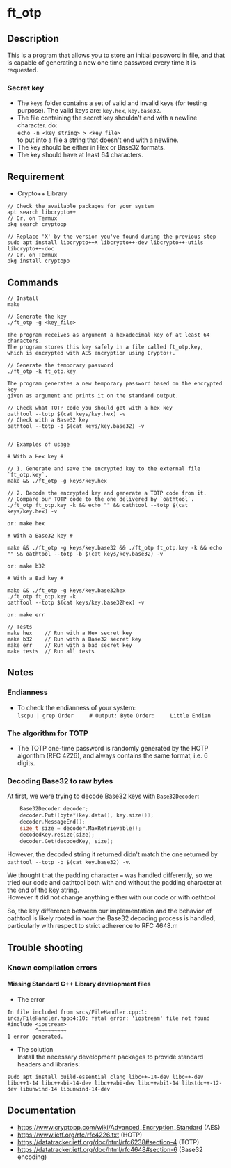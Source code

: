 # ft_otp

## Description
This is a program that allows you to store
an initial password in file, and that is capable of generating a new one time password
every time it is requested.<br />

### Secret key
* The `keys` folder contains a set of valid and invalid keys (for testing purpose). The valid keys are: `key.hex`, `key.base32`.
* The file containing the secret key shouldn't end with a newline character.
do:<br />
`echo -n <key_string> > <key_file>`<br />
to put into a file a string that doesn't end with a newline. 
* The key should be either in Hex or Base32 formats.
* The key should have at least 64 characters.


## Requirement
* Crypto++ Library
```
// Check the available packages for your system
apt search libcrypto++
// Or, on Termux
pkg search cryptopp

// Replace 'X' by the version you've found during the previous step
sudo apt install libcrypto++X libcrypto++-dev libcrypto++-utils libcrypto++-doc
// Or, on Termux
pkg install cryptopp
```


## Commands
```
// Install
make

// Generate the key
./ft_otp -g <key_file>

The program receives as argument a hexadecimal key of at least 64 characters.
The program stores this key safely in a file called ft_otp.key,
which is encrypted with AES encryption using Crypto++.

// Generate the temporary password
./ft_otp -k ft_otp.key

The program generates a new temporary password based on the encrypted key
given as argument and prints it on the standard output.

// Check what TOTP code you should get with a hex key
oathtool --totp $(cat keys/key.hex) -v
// Check with a Base32 key
oathtool --totp -b $(cat keys/key.base32) -v


// Examples of usage

# With a Hex key #

// 1. Generate and save the encrypted key to the external file `ft_otp.key`.
make && ./ft_otp -g keys/key.hex

// 2. Decode the encrypted key and generate a TOTP code from it.
// Compare our TOTP code to the one delivered by `oathtool`.
./ft_otp ft_otp.key -k && echo "" && oathtool --totp $(cat keys/key.hex) -v

or: make hex

# With a Base32 key #

make && ./ft_otp -g keys/key.base32 && ./ft_otp ft_otp.key -k && echo "" && oathtool --totp -b $(cat keys/key.base32) -v

or: make b32

# With a Bad key #

make && ./ft_otp -g keys/key.base32hex
./ft_otp ft_otp.key -k
oathtool --totp $(cat keys/key.base32hex) -v

or: make err

// Tests
make hex	// Run with a Hex secret key
make b32	// Run with a Base32 secret key
make err	// Run with a bad secret key
make tests	// Run all tests
```


## Notes

### Endianness
* To check the endianness of your system:<br />
`lscpu | grep Order		# Output: Byte Order:     Little Endian`

### The algorithm  for TOTP
* The TOTP one-time password is randomly generated by the HOTP algorithm (RFC 4226), and always contains the same format, i.e. 6 digits.

### Decoding Base32 to raw bytes
At first, we were trying to decode Base32 keys with `Base32Decoder`:

```cpp
	Base32Decoder decoder;
	decoder.Put((byte*)key.data(), key.size());
	decoder.MessageEnd();
	size_t size = decoder.MaxRetrievable();
	decodedKey.resize(size);
	decoder.Get(decodedKey, size);
```
However, the decoded string it returned didn't match the one returned by `oathtool --totp -b $(cat key.base32) -v`.<br />

We thought that the padding character `=` was handled differently, so we tried our code and oathtool both with and without the padding character at the end of the key string.<br />
However it did not change anything either with our code or with oathtool.<br />

So, the key difference between our implementation and the behavior of oathtool is likely rooted in how the Base32 decoding process is handled, particularly with respect to strict adherence to RFC 4648.m


## Trouble shooting

### Known compilation errors
#### Missing Standard C++ Library development files
* The error
```
In file included from srcs/FileHandler.cpp:1:
incs/FileHandler.hpp:4:10: fatal error: 'iostream' file not found
#include <iostream>
         ^~~~~~~~~~
1 error generated.
```

* The solution<br />
Install the necessary development packages to provide standard headers and libraries:
```
sudo apt install build-essential clang libc++-14-dev libc++-dev libc++1-14 libc++abi-14-dev libc++abi-dev libc++abi1-14 libstdc++-12-dev libunwind-14 libunwind-14-dev
```


## Documentation
* https://www.cryptopp.com/wiki/Advanced_Encryption_Standard (AES)
* https://www.ietf.org/rfc/rfc4226.txt (HOTP)
* https://datatracker.ietf.org/doc/html/rfc6238#section-4 (TOTP)
* https://datatracker.ietf.org/doc/html/rfc4648#section-6 (Base32 encoding)